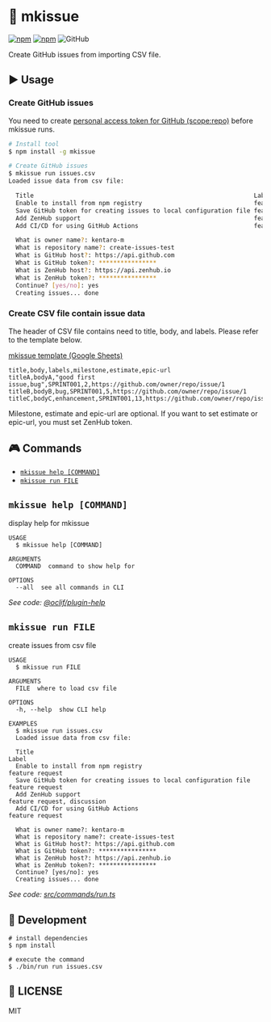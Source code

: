 :ticket: mkissue
=========
[![npm](https://img.shields.io/npm/v/mkissue.svg)](https://www.npmjs.com/package/mkissue)
[![npm](https://img.shields.io/npm/dt/mkissue.svg)](https://www.npmjs.com/package/mkissue)
![GitHub](https://img.shields.io/github/license/kentaro-m/mkissue.svg)

Create GitHub issues from importing CSV file.

## :arrow_forward: Usage

### Create GitHub issues
You need to create [personal access token for GitHub (scope:repo)](https://github.com/settings/tokens) before mkissue runs.

```bash
# Install tool
$ npm install -g mkissue

# Create GitHub issues
$ mkissue run issues.csv
Loaded issue data from csv file:

  Title                                                             Labels
  Enable to install from npm registry                               feature request
  Save GitHub token for creating issues to local configuration file feature request
  Add ZenHub support                                                feature request, discussion
  Add CI/CD for using GitHub Actions                                feature request

  What is owner name?: kentaro-m
  What is repository name?: create-issues-test
  What is GitHub host?: https://api.github.com
  What is GitHub token?: ****************
  What is ZenHub host?: https://api.zenhub.io
  What is ZenHub token?: ****************
  Continue? [yes/no]: yes
  Creating issues... done


```

### Create CSV file contain issue data
The header of CSV file contains need to title, body, and labels. Please refer to the template below.

[mkissue template (Google Sheets)](https://docs.google.com/spreadsheets/d/1_AefuYDiQxnl-6-pzE7ppGbA3sSREruFnUcVCNNecLg/edit?usp=sharing)

```csv
title,body,labels,milestone,estimate,epic-url
titleA,bodyA,"good first issue,bug",SPRINT001,2,https://github.com/owner/repo/issue/1
titleB,bodyB,bug,SPRINT001,5,https://github.com/owner/repo/issue/1
titleC,bodyC,enhancement,SPRINT001,13,https://github.com/owner/repo/issue/2
```

Milestone, estimate and epic-url are optional.
If you want to set estimate or epic-url, you must set ZenHub token.

## :video_game: Commands
<!-- commands -->
* [`mkissue help [COMMAND]`](#mkissue-help-command)
* [`mkissue run FILE`](#mkissue-run-file)

## `mkissue help [COMMAND]`

display help for mkissue

```
USAGE
  $ mkissue help [COMMAND]

ARGUMENTS
  COMMAND  command to show help for

OPTIONS
  --all  see all commands in CLI
```

_See code: [@oclif/plugin-help](https://github.com/oclif/plugin-help/blob/v2.1.6/src/commands/help.ts)_

## `mkissue run FILE`

create issues from csv file

```
USAGE
  $ mkissue run FILE

ARGUMENTS
  FILE  where to load csv file

OPTIONS
  -h, --help  show CLI help

EXAMPLES
  $ mkissue run issues.csv
  Loaded issue data from csv file:

  Title                                                             Label
  Enable to install from npm registry                               feature request
  Save GitHub token for creating issues to local configuration file feature request
  Add ZenHub support                                                feature request, discussion
  Add CI/CD for using GitHub Actions                                feature request

  What is owner name?: kentaro-m
  What is repository name?: create-issues-test
  What is GitHub host?: https://api.github.com
  What is GitHub token?: ****************
  What is ZenHub host?: https://api.zenhub.io
  What is ZenHub token?: ****************
  Continue? [yes/no]: yes
  Creating issues... done
```

_See code: [src/commands/run.ts](https://github.com/kentaro-m/mkissue/blob/v1.0.3/src/commands/run.ts)_
<!-- commandsstop -->

## :construction_worker: Development
```
# install dependencies
$ npm install

# execute the command
$ ./bin/run run issues.csv
```

## :memo: LICENSE
MIT
